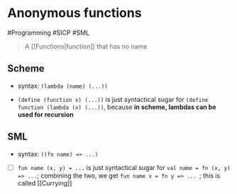 # Anonymous functions
#Programming #SICP #SML
> A [[Functions|function]] that has no name
## Scheme
* syntax: `(lambda (name) (...))`
+ `(define (function x) (...))` is just syntactical sugar for `(define function (lambda (x) (...))`, because **in scheme, lambdas can be used for recursion**

## SML 
+ syntax: `((fn name) => ...)`
+ [ ] `fun name (x, y) = ...` is just syntactical sugar for `val name = fn (x, y) => ...`; combining the two, we get `fun name x = fn y => ... `; this is called [[Currying]]